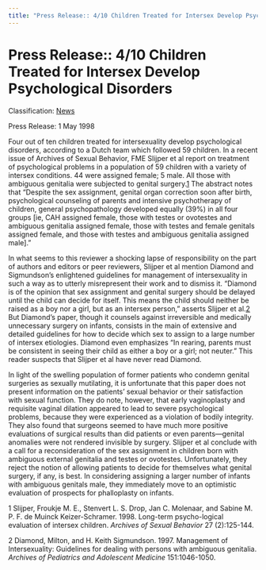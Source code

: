 ```yaml
---
title: "Press Release:: 4/10 Children Treated for Intersex Develop Psychological Disorders"
---
```


# Press Release:: 4/10 Children Treated for Intersex Develop Psychological Disorders

Classification: [News][1]

Press Release: 1 May 1998

Four out of ten children treated for intersexuality develop psychological disorders, according to a Dutch team which followed 59 children. In a recent issue of Archives of Sexual Behavior, FME Slijper et al report on treatment of psychological problems in a population of 59 children with a variety of intersex conditions. 44 were assigned female; 5 male. All those with ambiguous genitalia were subjected to genital surgery.[1][2] The abstract notes that “Despite the sex assignment, genital organ correction soon after birth, psychological counseling of parents and intensive psychotherapy of children, general psychopathology developed equally (39%) in all four groups \[ie, CAH assigned female, those with testes or ovotestes and ambiguous genitalia assigned female, those with testes and female genitals assigned female, and those with testes and ambiguous genitalia assigned male\].”

In what seems to this reviewer a shocking lapse of responsibility on the part of authors and editors or peer reviewers, Slijper et al mention Diamond and Sigmundson’s enlightened guidelines for management of intersexuality in such a way as to utterly misrepresent their work and to dismiss it. “Diamond is of the opinion that sex assignment and genital surgery should be delayed until the child can decide for itself. This means the child should neither be raised as a boy nor a girl, but as an intersex person,” asserts Slijper et al.[2][3] But Diamond’s paper, though it counsels against irreversible and medically unnecessary surgery on infants, consists in the main of extensive and detailed guidelines for how to decide which sex to assign to a large number of intersex etiologies. Diamond even emphasizes “In rearing, parents must be consistent in seeing their child as either a boy or a girl; not neuter.” This reader suspects that Slijper et al have never read Diamond.

In light of the swelling population of former patients who condemn genital surgeries as sexually mutilating, it is unfortunate that this paper does not present information on the patients’ sexual behavior or their satisfaction with sexual function. They do note, however, that early vaginoplasty and requisite vaginal dilation appeared to lead to severe psychological problems, because they were experienced as a violation of bodily integrity. They also found that surgeons seemed to have much more positive evaluations of surgical results than did patients or even parents—genital anomalies were not rendered invisible by surgery. Slijper et al conclude with a call for a reconsideration of the sex assignment in children born with ambiguous external genitalia and testes or ovotestes. Unfortunately, they reject the notion of allowing patients to decide for themselves what genital surgery, if any, is best. In considering assigning a larger number of infants with ambiguous genitals male, they immediately move to an optimistic evaluation of prospects for phalloplasty on infants.

1 Slijper, Froukje M. E., Stenvert L. S. Drop, Jan C. Molenaar, and Sabine M. P. F. de Muinck Keizer-Schramer. 1998. Long-term psycho-logical evaluation of intersex children. _Archives of Sexual Behavior_ 27 (2):125-144.

2 Diamond, Milton, and H. Keith Sigmundson. 1997. Management of Intersexuality: Guidelines for dealing with persons with ambiguous genitalia. _Archives of Pediatrics and Adolescent Medicine_ 151:1046-1050.

[1]: /news
[2]: /node/1#fn1
[3]: /node/1#fn2
